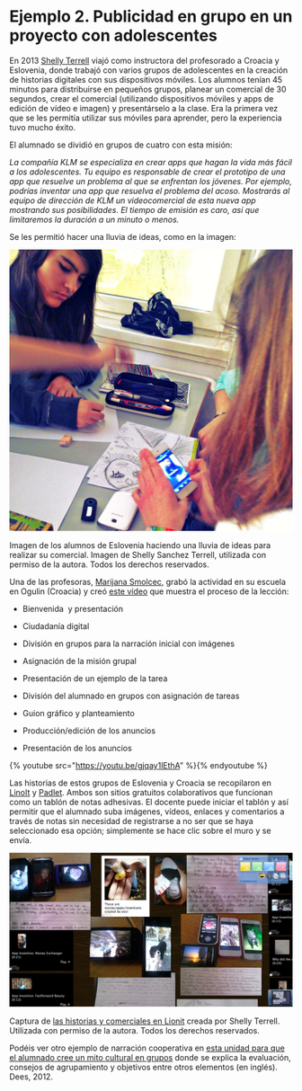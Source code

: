 # Ejemplo 2. Publicidad en grupo en un proyecto con adolescentes

En 2013 [Shelly Terrell](http://www.shellyterrell.com/) viajó como instructora del profesorado a Croacia y Eslovenia, donde trabajó con varios grupos de adolescentes en la creación de historias digitales con sus dispositivos móviles. Los alumnos tenían 45 minutos para distribuirse en pequeños grupos, planear un comercial de 30 segundos, crear el comercial (utilizando dispositivos móviles y apps de edición de vídeo e imagen) y presentárselo a la clase. Era la primera vez que se les permitía utilizar sus móviles para aprender, pero la experiencia tuvo mucho éxito.

El alumnado se dividió en grupos de cuatro con esta misión:

_La compañía KLM se especializa en crear apps que hagan la vida más fácil a los adolescentes. Tu equipo es responsable de crear el prototipo de una app que resuelve un problema al que se enfrentan los jóvenes. Por ejemplo, podrías inventar una app que resuelva el problema del acoso. Mostrarás al equipo de dirección de KLM un videocomercial de esta nueva app mostrando sus posibilidades. El tiempo de emisión es caro, así que limitaremos la duración a un minuto o menos._  

Se les permitió hacer una lluvia de ideas, como en la imagen:


![](img/byotgirlsdraw.jpg)


Imagen de los alumnos de Eslovenia haciendo una lluvia de ideas para realizar su comercial. Imagen de Shelly Sanchez Terrell, utilizada con permiso de la autora. Todos los derechos reservados.

Una de las profesoras, [Marijana Smolcec](http://twitter.com/mscro1), grabó la actividad en su escuela en Ogulin (Croacia) y creó [este vídeo](http://www.youtube.com/watch?list=PL2FF339B74F171CEA&v=gjqay1lEthA) que muestra el proceso de la lección:

*   Bienvenida  y presentación

*   Ciudadanía digital

*   División en grupos para la narración inicial con imágenes
*   Asignación de la misión grupal  
    
*   Presentación de un ejemplo de la tarea
*   División del alumnado en grupos con asignación de tareas
    
*   Guion gráfico y planteamiento  
    
*   Producción/edición de los anuncios

*   Presentación de los anuncios

{% youtube src="https://youtu.be/gjqay1lEthA" %}{% endyoutube %}
        

Las historias de estos grupos de Eslovenia y Croacia se recopilaron en [LinoIt](http://linoit.com/users/shellterrell/canvases/0bject%20Stories) y [Padlet](http://padlet.com/wall/iaic5vzly6). Ambos son sitios gratuitos colaborativos que funcionan como un tablón de notas adhesivas. El docente puede iniciar el tablón y así permitir que el alumnado suba imágenes, vídeos, enlaces y comentarios a través de notas sin necesidad de registrarse a no ser que se haya seleccionado esa opción; simplemente se hace clic sobre el muro y se envía.


![](img/linoit.png)


Captura de [las historias y comerciales en Lionit](http://linoit.com/users/shellterrell/canvases/0bject%20Stories) creada por Shelly Terrell. Utilizada con permiso de la autora. Todos los derechos reservados.  

Podéis ver otro ejemplo de narración cooperativa en [esta unidad para que el alumnado cree un mito cultural en grupos](http://alex.state.al.us/lesson_view.php?id=30065) donde se explica la evaluación, consejos de agrupamiento y objetivos entre otros elementos (en inglés). Dees, 2012.

















